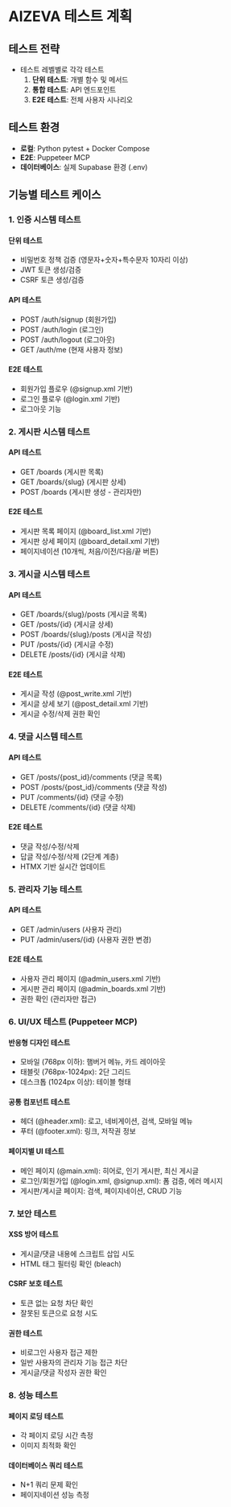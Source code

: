 # AIZEVA 테스트 계획

## 테스트 전략
- 테스트 레벨별로 각각 테스트
  1. **단위 테스트**: 개별 함수 및 메서드
  2. **통합 테스트**: API 엔드포인트
  3. **E2E 테스트**: 전체 사용자 시나리오

## 테스트 환경
- **로컬**: Python pytest + Docker Compose
- **E2E**: Puppeteer MCP
- **데이터베이스**: 실제 Supabase 환경 (.env)

## 기능별 테스트 케이스

### 1. 인증 시스템 테스트
#### 단위 테스트
- 비밀번호 정책 검증 (영문자+숫자+특수문자 10자리 이상)
- JWT 토큰 생성/검증
- CSRF 토큰 생성/검증

#### API 테스트
- POST /auth/signup (회원가입)
- POST /auth/login (로그인)  
- POST /auth/logout (로그아웃)
- GET /auth/me (현재 사용자 정보)

#### E2E 테스트
- 회원가입 플로우 (@signup.xml 기반)
- 로그인 플로우 (@login.xml 기반)
- 로그아웃 기능

### 2. 게시판 시스템 테스트
#### API 테스트
- GET /boards (게시판 목록)
- GET /boards/{slug} (게시판 상세)
- POST /boards (게시판 생성 - 관리자만)

#### E2E 테스트
- 게시판 목록 페이지 (@board_list.xml 기반)
- 게시판 상세 페이지 (@board_detail.xml 기반)
- 페이지네이션 (10개씩, 처음/이전/다음/끝 버튼)

### 3. 게시글 시스템 테스트
#### API 테스트
- GET /boards/{slug}/posts (게시글 목록)
- GET /posts/{id} (게시글 상세)
- POST /boards/{slug}/posts (게시글 작성)
- PUT /posts/{id} (게시글 수정)
- DELETE /posts/{id} (게시글 삭제)

#### E2E 테스트
- 게시글 작성 (@post_write.xml 기반)
- 게시글 상세 보기 (@post_detail.xml 기반)
- 게시글 수정/삭제 권한 확인

### 4. 댓글 시스템 테스트
#### API 테스트
- GET /posts/{post_id}/comments (댓글 목록)
- POST /posts/{post_id}/comments (댓글 작성)
- PUT /comments/{id} (댓글 수정)
- DELETE /comments/{id} (댓글 삭제)

#### E2E 테스트
- 댓글 작성/수정/삭제
- 답글 작성/수정/삭제 (2단계 계층)
- HTMX 기반 실시간 업데이트

### 5. 관리자 기능 테스트
#### API 테스트
- GET /admin/users (사용자 관리)
- PUT /admin/users/{id} (사용자 권한 변경)

#### E2E 테스트
- 사용자 관리 페이지 (@admin_users.xml 기반)
- 게시판 관리 페이지 (@admin_boards.xml 기반)
- 권한 확인 (관리자만 접근)

### 6. UI/UX 테스트 (Puppeteer MCP)
#### 반응형 디자인 테스트
- 모바일 (768px 이하): 햄버거 메뉴, 카드 레이아웃
- 태블릿 (768px-1024px): 2단 그리드
- 데스크톱 (1024px 이상): 테이블 형태

#### 공통 컴포넌트 테스트
- 헤더 (@header.xml): 로고, 네비게이션, 검색, 모바일 메뉴
- 푸터 (@footer.xml): 링크, 저작권 정보

#### 페이지별 UI 테스트
- 메인 페이지 (@main.xml): 히어로, 인기 게시판, 최신 게시글
- 로그인/회원가입 (@login.xml, @signup.xml): 폼 검증, 에러 메시지
- 게시판/게시글 페이지: 검색, 페이지네이션, CRUD 기능

### 7. 보안 테스트
#### XSS 방어 테스트
- 게시글/댓글 내용에 스크립트 삽입 시도
- HTML 태그 필터링 확인 (bleach)

#### CSRF 보호 테스트
- 토큰 없는 요청 차단 확인
- 잘못된 토큰으로 요청 시도

#### 권한 테스트
- 비로그인 사용자 접근 제한
- 일반 사용자의 관리자 기능 접근 차단
- 게시글/댓글 작성자 권한 확인

### 8. 성능 테스트
#### 페이지 로딩 테스트
- 각 페이지 로딩 시간 측정
- 이미지 최적화 확인

#### 데이터베이스 쿼리 테스트
- N+1 쿼리 문제 확인
- 페이지네이션 성능 측정
